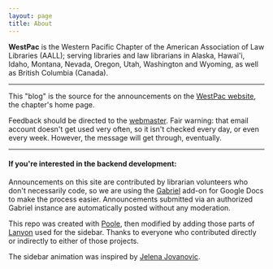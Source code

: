 ```yaml
---
layout: page
title: About
---
```


**WestPac** is the Western Pacific Chapter of the American Association of Law Libraries (AALL); serving libraries and law librarians in Alaska, Hawai'i, Idaho, Montana, Nevada, Oregon, Utah, Washington and Wyoming, as well as British Columbia (Canada).

--------------------------------------------------------------------------------

This "blog" is the source for the announcements on the [WestPac website](http://chapters.aallnet.org/westpac/), the chapter's home page.

Feedback should be directed to the [webmaster](mailto:aallwestpac@gmail.com). Fair warning: that email account doesn't get used very often, so it isn't checked every day, or even every week. However, the message will get through, eventually.

--------------------------------------------------------------------------------

#### If you're interested in the backend development:

Announcements on this site are contributed by librarian volunteers who don't necessarily code, so we are using the [Gabriel](https://chrome.google.com/webstore/detail/gabriel/okimajjeocnndpifeelaajdebkkbckff?hl=en-GB) add-on for Google Docs to make the process easier. Announcements submitted via an authorized Gabriel instance are automatically posted without any moderation.

This repo was created with [Poole](http://getpoole.com/), then modified by adding those parts of [Lanyon](http://lanyon.getpoole.com/) used for the sidebar. Thanks to everyone who contributed directly or indirectly to either of those projects.

The sidebar animation was inspired by [Jelena Jovanovic](https://codepen.io/plavookac/full/qomrMw).
